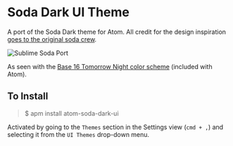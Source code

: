 # Soda Dark UI Theme

A port of the Soda Dark theme for Atom. All credit for the design inspiration [goes to the original soda crew](https://github.com/buymeasoda/soda-theme/).

![Sublime Soda Port](http://dl.dropbox.com/u/68704/Screenshots/9tuk.png)

As seen with the [Base 16 Tomorrow Night color scheme](https://github.com/atom/base16-tomorrow-dark-theme) (included with Atom).

## To Install

> $ apm install atom-soda-dark-ui

Activated by going to the `Themes` section in the Settings view (`cmd + ,`) and selecting it from the
`UI Themes` drop-down menu.
